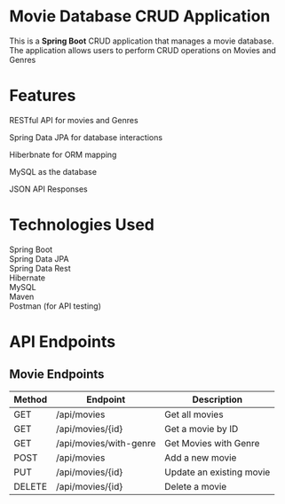 # Movie Database CRUD Application
This is a **Spring Boot** CRUD application that manages a movie database. The application allows users to perform CRUD operations on Movies and Genres

# Features
RESTful API for movies and Genres

Spring Data JPA for database interactions

Hiberbnate for ORM mapping

MySQL as the database

JSON API Responses

# Technologies Used
Spring Boot\
Spring Data JPA\
Spring Data Rest\
Hibernate\
MySQL\
Maven\
Postman (for API testing)

# API Endpoints
## Movie Endpoints
| Method  | Endpoint | Description|
| ------------- | ------------- |------------|
| GET | /api/movies  | Get all movies
| GET  | /api/movies/{id}  | Get a movie by ID
| GET | /api/movies/with-genre | Get Movies with Genre
| POST | /api/movies | Add a new movie
| PUT | /api/movies/{id} | Update an existing movie
| DELETE | /api/movies/{id} | Delete a movie
